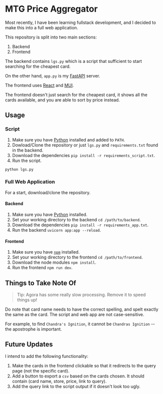# MTG Price Aggregator

Most recently, I have been learning fullstack development, and I decided to make this into a full web application.

This repository is split into two main sections:

1. Backend
2. Frontend

The backend contains `lgs.py` which is a script that sufficient to start searching for the cheapest card.

On the other hand, `app.py` is my [FastAPI](https://fastapi.tiangolo.com/) server.

The frontend uses [React](https://react.dev/?uwu=true) and [MUI](https://mui.com/).

The frontend doesn't just search for the cheapest card, it shows all the cards available, and you are able to sort by price instead.

## Usage

### Script

1. Make sure you have [Python](https://www.python.org/) installed and added to `PATH`.
2. Dowload/Clone the repository or just `lgs.py` and `requirements.txt` found in the backend.
3. Download the dependencies `pip install -r requirements_script.txt`.
4. Run the script.

``` bash
python lgs.py
```

### Full Web Application

For a start, download/clone the repository.

#### Backend

1. Make sure you have [Python](https://www.python.org/) installed.
2. Set your working directory to the backend `cd /path/to/backend`.
3. Download the dependencies `pip install -r requirements_app.txt`.
4. Run the backend `uvicorn app:app --reload`.

#### Frontend

1. Make sure you have [`npm`](https://www.npmjs.com/) installed.
2. Set your working directory to the frontend `cd /path/to/frontend`.
3. Download the node modules `npm install`.
4. Run the frontend `npm run dev`.

## Things to Take Note Of

> Tip: Agora has some really slow processing. Remove it to speed things up!

Do note that card name needs to have the correct spelling, and spelt exactly the same as the card. The script and web app are not case-sensitive.

For example, to find `Chandra's Ignition`, it cannot be `Chandras Ignition` -- the apostrophe is important.

## Future Updates

I intend to add the following functionality:

1. Make the cards in the frontend clickable so that it redirects to the query page (not the specific card).
2. Add a button to export a `csv` based on the cards chosen. It should contain (card name, store, price, link to query).
3. Add the query link to the script output if it doesn't look too ugly.
